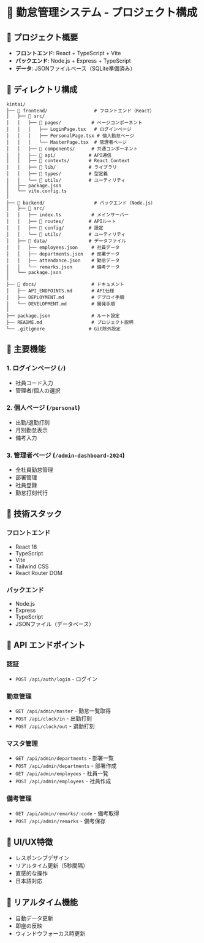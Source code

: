 # 📁 勤怠管理システム - プロジェクト構成

## 🎯 **プロジェクト概要**
- **フロントエンド**: React + TypeScript + Vite
- **バックエンド**: Node.js + Express + TypeScript
- **データ**: JSONファイルベース（SQLite準備済み）

## 📂 **ディレクトリ構成**

```
kintai/
├── 📁 frontend/                 # フロントエンド（React）
│   ├── 📁 src/
│   │   ├── 📁 pages/           # ページコンポーネント
│   │   │   ├── LoginPage.tsx   # ログインページ
│   │   │   ├── PersonalPage.tsx # 個人勤怠ページ
│   │   │   └── MasterPage.tsx  # 管理者ページ
│   │   ├── 📁 components/      # 共通コンポーネント
│   │   ├── 📁 api/            # API通信
│   │   ├── 📁 contexts/       # React Context
│   │   ├── 📁 lib/            # ライブラリ
│   │   ├── 📁 types/          # 型定義
│   │   └── 📁 utils/          # ユーティリティ
│   ├── package.json
│   └── vite.config.ts
│
├── 📁 backend/                  # バックエンド（Node.js）
│   ├── 📁 src/
│   │   ├── index.ts           # メインサーバー
│   │   ├── 📁 routes/         # APIルート
│   │   ├── 📁 config/         # 設定
│   │   └── 📁 utils/          # ユーティリティ
│   ├── 📁 data/               # データファイル
│   │   ├── employees.json     # 社員データ
│   │   ├── departments.json   # 部署データ
│   │   ├── attendance.json    # 勤怠データ
│   │   └── remarks.json       # 備考データ
│   └── package.json
│
├── 📁 docs/                    # ドキュメント
│   ├── API_ENDPOINTS.md       # API仕様
│   ├── DEPLOYMENT.md          # デプロイ手順
│   └── DEVELOPMENT.md         # 開発手順
│
├── package.json               # ルート設定
├── README.md                  # プロジェクト説明
└── .gitignore                # Git除外設定
```

## 🚀 **主要機能**

### **1. ログインページ** (`/`)
- 社員コード入力
- 管理者/個人の選択

### **2. 個人ページ** (`/personal`)
- 出勤/退勤打刻
- 月別勤怠表示
- 備考入力

### **3. 管理者ページ** (`/admin-dashboard-2024`)
- 全社員勤怠管理
- 部署管理
- 社員登録
- 勤怠打刻代行

## 🔧 **技術スタック**

### **フロントエンド**
- React 18
- TypeScript
- Vite
- Tailwind CSS
- React Router DOM

### **バックエンド**
- Node.js
- Express
- TypeScript
- JSONファイル（データベース）

## 📡 **API エンドポイント**

### **認証**
- `POST /api/auth/login` - ログイン

### **勤怠管理**
- `GET /api/admin/master` - 勤怠一覧取得
- `POST /api/clock/in` - 出勤打刻
- `POST /api/clock/out` - 退勤打刻

### **マスタ管理**
- `GET /api/admin/departments` - 部署一覧
- `POST /api/admin/departments` - 部署作成
- `GET /api/admin/employees` - 社員一覧
- `POST /api/admin/employees` - 社員作成

### **備考管理**
- `GET /api/admin/remarks/:code` - 備考取得
- `POST /api/admin/remarks` - 備考保存

## 🎨 **UI/UX特徴**
- レスポンシブデザイン
- リアルタイム更新（5秒間隔）
- 直感的な操作
- 日本語対応

## 🔄 **リアルタイム機能**
- 自動データ更新
- 即座の反映
- ウィンドウフォーカス時更新
